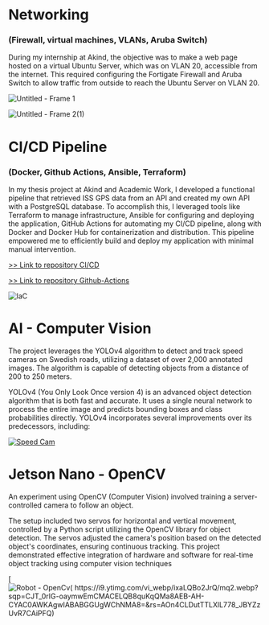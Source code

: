 # Networking
### (Firewall, virtual machines, VLANs, Aruba Switch) 

During my internship at Akind, the objective was to make a web page hosted on a virtual Ubuntu Server, which was on VLAN 20, accessible from the internet. This required configuring the Fortigate Firewall and Aruba Switch to allow traffic from outside to reach the Ubuntu Server on VLAN 20.

![Untitled - Frame 1](https://github.com/aCybernomad/Projekt/assets/148804486/dbe487b1-c4d8-4141-b673-e939009680dd)

![Untitled - Frame 2(1)](https://github.com/aCybernomad/Projekt/assets/148804486/7d86e762-42ba-4ca2-bb52-2d52b9cb4080)



# CI/CD Pipeline 
### (Docker, Github Actions, Ansible, Terraform) 

In my thesis project at Akind and Academic Work, I developed a functional pipeline that retrieved ISS GPS data from an API and created my own API with a PostgreSQL database. To accomplish this, I leveraged tools like Terraform to manage infrastructure, Ansible for configuring and deploying the application, GitHub Actions for automating my CI/CD pipeline, along with Docker and Docker Hub for containerization and distribution. This pipeline empowered me to efficiently build and deploy my application with minimal manual intervention.

[>> Link to repository CI/CD ](https://github.com/aCybernomad/akind-cicd)

[>> Link to repository Github-Actions ](https://github.com/aCybernomad/actions.git)



![IaC](https://github.com/aCybernomad/Projekt/assets/148804486/1f5e8914-168d-4e38-8f8b-da7dd6563d9e)



# AI - Computer Vision
The project leverages the YOLOv4 algorithm to detect and track speed cameras on Swedish roads, utilizing a dataset of over 2,000 annotated images. The algorithm is capable of detecting objects from a distance of 200 to 250 meters.

YOLOv4 (You Only Look Once version 4) is an advanced object detection algorithm that is both fast and accurate. It uses a single neural network to process the entire image and predicts bounding boxes and class probabilities directly. YOLOv4 incorporates several improvements over its predecessors, including:

[![Speed Cam](https://i9.ytimg.com/vi_webp/s2JpXa-B5aQ/mqdefault.webp?v=60454f69&sqp=CMDr0bIG&rs=AOn4CLA5xxsIYwTyjVz59gkHi_SOhTMdPA)](https://www.youtube.com/watch?v=s2JpXa-B5aQ)

# Jetson Nano - OpenCV

An experiment using OpenCV (Computer Vision) involved training a server-controlled camera to follow an object. 

The setup included two servos for horizontal and vertical movement, controlled by a Python script utilizing the OpenCV library for object detection. The servos adjusted the camera's position based on the detected object's coordinates, ensuring continuous tracking. This project demonstrated effective integration of hardware and software for real-time object tracking using computer vision techniques​ 

[![Robot - OpenCv(
https://i9.ytimg.com/vi_webp/ixaLQBo2JrQ/mq2.webp?sqp=CJT_0rIG-oaymwEmCMACELQB8quKqQMa8AEB-AH-CYAC0AWKAgwIABABGGUgWChNMA8=&rs=AOn4CLDutTTLXlL778_JBYZzUvR7CAiPFQ)](
https://youtu.be/ixaLQBo2JrQ)

